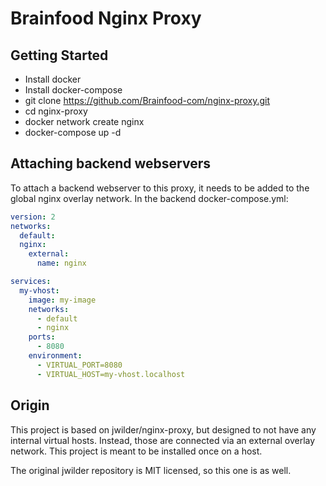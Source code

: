 Brainfood Nginx Proxy
=====================

Getting Started
---------------

* Install docker
* Install docker-compose
* git clone https://github.com/Brainfood-com/nginx-proxy.git
* cd nginx-proxy
* docker network create nginx
* docker-compose up -d

Attaching backend webservers
----------------------------

To attach a backend webserver to this proxy, it needs to be added to the
global nginx overlay network.  In the backend docker-compose.yml:

```yaml
version: 2
networks:
  default:
  nginx:
    external:
      name: nginx

services:
  my-vhost:
    image: my-image
    networks:
      - default
      - nginx
    ports:
      - 8080
    environment:
      - VIRTUAL_PORT=8080
      - VIRTUAL_HOST=my-vhost.localhost

```

Origin
------

This project is based on jwilder/nginx-proxy, but designed to not have any
internal virtual hosts.  Instead, those are connected via an external overlay
network.  This project is meant to be installed once on a host.

The original jwilder repository is MIT licensed, so this one is as well.

